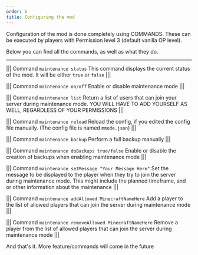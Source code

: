 ```yaml
---
order: b
title: Configuring the mod
---
```


Configuration of the mod is done completely using COMMANDS. These can be executed by players with Permission level 3 (default vanilla OP level).

Below you can find all the commands, as well as what they do.

***

||| Command `maintenance status`
This command displays the current status of the mod. It will be either `true` or `false`
|||

||| Command `maintenance on/off`
Enable or disable maintenance mode
|||

||| Command `maintenance list`
Return a list of users that can join your server during maintenance mode. YOU WILL HAVE TO ADD YOURSELF AS WELL, REGARDLESS OF YOUR PERMISSIONS
|||

||| Command `maintenance reload`
Reload the config, if you edited the config file manually. (The config file is named `mmode.json`)
|||

||| Command `maintenance backup`
Perform a full backup manually
|||

||| Command `maintenance doBackups true/false`
Enable or disable the creation of backups when enabling maintenance mode
|||

||| Command `maintenance setMessage "Your Message Here"`
Set the message to be displayed to the player when they try to join the server during maintenance mode. This might include the planned timeframe, and or other information about the maintenance
|||

||| Command `maintenance addAllowed MinecraftNameHere`
Add a player to the list of allowed players that can join the server during maintenance mode
|||

||| Command `maintenance removeAllowed MinecraftNameHere`
Remove a player from the list of allowed players that can join the server during maintenance mode
|||


And that's it. More feature/commands will come in the future
